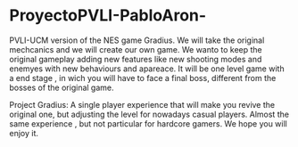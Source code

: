 # ProyectoPVLI-PabloAron-
PVLI-UCM version of the NES game Gradius. We will take the original mechcanics and we will create our own game. 
We wanto to keep the original gameplay adding new features like new shooting modes and enemyes with new behaviours and apareace.
It will be one level game with a end stage , in wich you will have to face a final boss, different from the bosses of the original game.

Project Gradius:
A single player experience that will make you
revive the original one, but adjusting the level 
for nowadays casual players.
Almost the same experience , but not particular 
for hardcore gamers.
We hope you will enjoy it.
